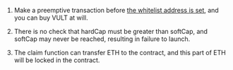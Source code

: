 1. Make a preemptive transaction before [the whitelist address is set](https://github.com/code-423n4/2024-06-vultisig/blob/cb72b1e9053c02a58d874ff376359a83dc3f0742/hardhat-vultisig/contracts/extensions/VultisigWhitelisted.sol#L22-L24), and you can buy VULT at will.

2. There is no check that hardCap must be greater than softCap, and softCap may never be reached, resulting in failure to launch.

3. The claim function can transfer ETH to the contract, and this part of ETH will be locked in the contract.